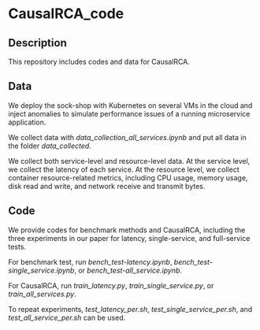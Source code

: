 # CausalRCA_code

## Description

This repository includes codes and data for CausalRCA. 

## Data 

We deploy the sock-shop with Kubernetes on several VMs in the cloud and inject anomalies to simulate performance issues of a running microservice application.

We collect data with *data_collection_all_services.ipynb* and put all data in the folder *data_collected*. 

We collect both service-level and resource-level data. At the service level, we collect the latency of each service. At the resource level, we collect container resource-related metrics, including CPU usage, memory usage, disk read and write, and network receive and transmit bytes.


## Code 

We provide codes for benchmark methods and CausalRCA, including the three experiments in our paper for latency, single-service, and full-service tests.

For benchmark test, run *bench_test-latency.ipynb*, *bench_test-single_service.ipynb*, or *bench_test-all_service.ipynb*.

For CausalRCA, run *train_latency.py*, *train_single_service.py*, or *train_all_services.py*. 

To repeat experiments, *test_latency_per.sh*, *test_single_service_per.sh*, and *test_all_service_per.sh* can be used. 

